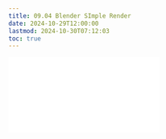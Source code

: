 ```yaml
---
title: 09.04 Blender SImple Render
date: 2024-10-29T12:00:00
lastmod: 2024-10-30T07:12:03
toc: true
---
```


![Link to included file content](../../../../3d-modeling/blender/simple-render-blender.md)
